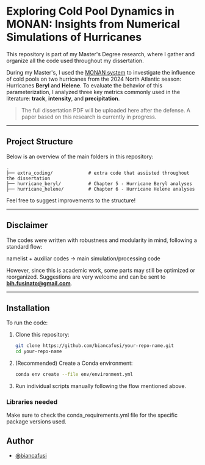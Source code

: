 
# Exploring Cold Pool Dynamics in MONAN: Insights from Numerical Simulations of Hurricanes

This repository is part of my Master's Degree research, where I gather and organize all the code used throughout my dissertation.

During my Master's, I used the [MONAN system](https://github.com/monanadmin/MONAN-Model) to investigate the influence of cold pools on two hurricanes from the 2024 North Atlantic season: Hurricanes **Beryl** and **Helene**. To evaluate the behavior of this parameterization, I analyzed three key metrics commonly used in the literature: **track**, **intensity**, and **precipitation**.

> The full dissertation PDF will be uploaded here after the defense. A paper based on this research is currently in progress.

---

## Project Structure

Below is an overview of the main folders in this repository:


```
.
├── extra_coding/             # extra code that assisted throughout the dissertation
├── hurricane_beryl/          # Chapter 5 - Hurricane Beryl analyses
├── hurricane_helene/         # Chapter 6 - Hurricane Helene analyses
```

Feel free to suggest improvements to the structure!

---

## Disclaimer

The codes were written with robustness and modularity in mind, following a standard flow:

namelist + auxiliar codes → main simulation/processing code

However, since this is academic work, some parts may still be optimized or reorganized. Suggestions are very welcome and can be sent to **bih.fusinato@gmail.com**.

---



## Installation

To run the code:

1. Clone this repository:
   ```bash
   git clone https://github.com/biancafusi/your-repo-name.git
   cd your-repo-name

2. (Recommended) Create a Conda environment:

    ```bash
    conda env create --file env/environment.yml

3. Run individual scripts manually following the flow mentioned above.

### Libraries needed

Make sure to check the conda_requirements.yml file for the specific package versions used.
## Author

- [@biancafusi](https://www.github.com/biancafusi)

